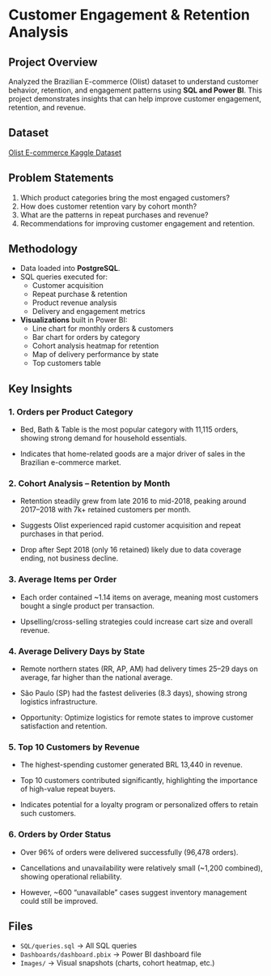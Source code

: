 # Customer Engagement & Retention Analysis

## Project Overview
Analyzed the Brazilian E-commerce (Olist) dataset to understand customer behavior, retention, and engagement patterns using **SQL and Power BI**. This project demonstrates insights that can help improve customer engagement, retention, and revenue.

## Dataset
[Olist E-commerce Kaggle Dataset](https://www.kaggle.com/datasets/olistbr/brazilian-ecommerce?resource=download)

## Problem Statements
1. Which product categories bring the most engaged customers?
2. How does customer retention vary by cohort month?
3. What are the patterns in repeat purchases and revenue?
4. Recommendations for improving customer engagement and retention.

## Methodology
- Data loaded into **PostgreSQL**.
- SQL queries executed for:
  - Customer acquisition
  - Repeat purchase & retention
  - Product revenue analysis
  - Delivery and engagement metrics
- **Visualizations** built in Power BI:
  - Line chart for monthly orders & customers
  - Bar chart for orders by category
  - Cohort analysis heatmap for retention
  - Map of delivery performance by state
  - Top customers table

## Key Insights
### 1. Orders per Product Category

- Bed, Bath & Table is the most popular category with 11,115 orders, showing strong demand for household essentials.

- Indicates that home-related goods are a major driver of sales in the Brazilian e-commerce market.

### 2. Cohort Analysis – Retention by Month

- Retention steadily grew from late 2016 to mid-2018, peaking around 2017–2018 with 7k+ retained customers per month.

- Suggests Olist experienced rapid customer acquisition and repeat purchases in that period.

- Drop after Sept 2018 (only 16 retained) likely due to data coverage ending, not business decline.

### 3. Average Items per Order

- Each order contained ~1.14 items on average, meaning most customers bought a single product per transaction.

- Upselling/cross-selling strategies could increase cart size and overall revenue.

### 4. Average Delivery Days by State

- Remote northern states (RR, AP, AM) had delivery times 25–29 days on average, far higher than the national average.

- São Paulo (SP) had the fastest deliveries (8.3 days), showing strong logistics infrastructure.

- Opportunity: Optimize logistics for remote states to improve customer satisfaction and retention.

### 5. Top 10 Customers by Revenue

- The highest-spending customer generated BRL 13,440 in revenue.

- Top 10 customers contributed significantly, highlighting the importance of high-value repeat buyers.

- Indicates potential for a loyalty program or personalized offers to retain such customers.

### 6. Orders by Order Status

- Over 96% of orders were delivered successfully (96,478 orders).

- Cancellations and unavailability were relatively small (~1,200 combined), showing operational reliability.

- However, ~600 “unavailable” cases suggest inventory management could still be improved.

## Files
- `SQL/queries.sql` → All SQL queries
- `Dashboards/dashboard.pbix` → Power BI dashboard file
- `Images/` → Visual snapshots (charts, cohort heatmap, etc.)
